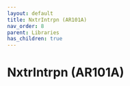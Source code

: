 ```yaml
---
layout: default
title: NxtrIntrpn (AR101A)
nav_order: 8
parent: Libraries
has_children: true
---
```

# NxtrIntrpn (AR101A)
